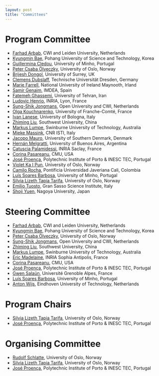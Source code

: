 ```yaml
---
layout: post
title: "Committees"
---
```


# Program Committee

 - [Farhad Arbab](https://homepages.cwi.nl/~farhad/), CWI and Leiden University, Netherlands
 - [Kyungmin Bae](http://sv.postech.ac.kr/~kmbae/), Pohang University of Science and Technology, Korea
 - [Guillermina Cledou](https://haslab.uminho.pt/mgc/), University of Minho, Portugal
 - [Peter Csaba Ölveczky](https://olveczky.se/), University of Oslo, Norway
 - [Brijesh Dongol](https://brijeshdongol.github.io), University of Surrey, UK
 - [Clemens Dubslaff](http://www.clemensdubslaff.de), Technische Universität Dresden, Germany
 - [Marie Farrell](https://mariefarrell.github.io), National University of Ireland Maynooth, Irland
 - [Samir Genaim](https://costa.fdi.ucm.es/~genaim/home/viewpost.php?post=CV), IMDEA, Spain
 - [Fatemeh Ghassemi](https://ece.ut.ac.ir/en/~fghassemi), University of Tehran, Iran
 - [Ludovic Henrio](https://lhenrio.github.io), INRIA, Lyon, France
 - [Sung-Shik Jongmans](https://sungshik.github.io/), Open University and CWI, Netherlands
 - [Olga Kouchnarenko](https://members.femto-st.fr/Olga-Kouchnarenko/en), University of Franche-Comté, France
 - [Ivan Lanese](https://www.unibo.it/sitoweb/ivan.lanese/en), University of Bologna, Italy
 - [Zhiming Liu](http://cis.swu.edu.cn/info/1013/1154.htm), Southwest University, China
 - [Markus Lumpe](https://www.swinburne.edu.au/research/our-research/access-our-research/find-a-researcher-or-supervisor/researcher-profile/?id=mlumpe), Swinburne University of Technology, Australia
 - [Mieke Massink](http://www1.isti.cnr.it/~Massink/), CNR ISTI, Italy
 - [Jacopo Mauro](https://jacopomauro.com), University of Southern Denmark, Denmark
 - [Hernán Melgratti](https://lafhis.dc.uba.ar/~melgratti), University of Buenos Aires, Argentina
 - [Catuscia Palamidessi](https://www.lix.polytechnique.fr/~catuscia/), INRIA Saclay, France
 - [Corina Pasareanu](https://www.cylab.cmu.edu/directory/bios/pasareanu-corina.html), CMU, USA
 - [José Proença](https://jose.proenca.org/), Polytechnic Institute of Porto & INESC TEC, Portugal
 - [Violet Ka I Pun](https://foldr.org/~violet/), University of Oslo, Norway
 - [Camilo Rocha](https://www.camilorocha.info), Pontificia Universidad Javeriana Cali, Colombia
 - [Luís Soares Barbosa](https://unu.edu/experts/luis-soares-barbosa.html), University of Minho, Portugal
 - [Silvia Lizeth Tapia Tarifa](https://www.mn.uio.no/ifi/english/people/aca/sltarifa/index.html), University of Oslo, Norway
 - [Emilio Tuosto](https://www.gssi.it/people/professors/lectures-computer-science/item/6408-tuosto-emilio), Gran Sasso Science Institute, Italy
 - [Shoji Yuen](https://www.sqlab.i.is.nagoya-u.ac.jp/person/yuen/index.html), Nagoya University, Japan
 

# Steering Committee

 - [Farhad Arbab](https://homepages.cwi.nl/~farhad/), CWI and Leiden University, Netherlands
 - [Kyungmin Bae](http://sv.postech.ac.kr/~kmbae/), Pohang University of Science and Technology, Korea
 - [Peter Csaba Ölveczky](https://olveczky.se/), University of Oslo, Norway
 - [Sung-Shik Jongmans](https://sungshik.github.io/), Open University and CWI, Netherlands
 - [Zhiming Liu](http://cis.swu.edu.cn/info/1013/1154.htm), Southwest University, China
 - [Markus Lumpe](https://www.swinburne.edu.au/research/our-research/access-our-research/find-a-researcher-or-supervisor/researcher-profile/?id=mlumpe), Swinburne University of Technology, Australia
 - [Eric Madelaine](http://www-sop.inria.fr/members/Eric.Madelaine/), INRIA Sophia Antipolis, France
 - [Corina Pasareanu](https://www.cylab.cmu.edu/directory/bios/pasareanu-corina.html), CMU, USA
 - [José Proença](https://jose.proenca.org/), Polytechnic Institute of Porto & INESC TEC, Portugal
 - [Gwen Salaün](https://convecs.inria.fr/people/Gwen.Salaun/), Université Grenoble Alpes, France
 - [Luís Soares Barbosa](https://unu.edu/experts/luis-soares-barbosa.html), University of Minho, Portugal
 - [Anton Wijs](https://www.win.tue.nl/~awijs/), Eindhoven University of Technology, Netherlands

# Program Chairs

 - [Silvia Lizeth Tapia Tarifa](https://www.mn.uio.no/ifi/english/people/aca/sltarifa/index.html), University of Oslo, Norway
 - [José Proença](https://jose.proenca.org/), Polytechnic Institute of Porto & INESC TEC, Portugal

# Organising Committee

 - [Rudolf Schlatte](https://www.mn.uio.no/ifi/english/people/aca/rudi/), University of Oslo, Norway
 - [Silvia Lizeth Tapia Tarifa](https://www.mn.uio.no/ifi/english/people/aca/sltarifa/index.html), University of Oslo, Norway
 - [José Proença](https://jose.proenca.org/), Polytechnic Institute of Porto & INESC TEC, Portugal
